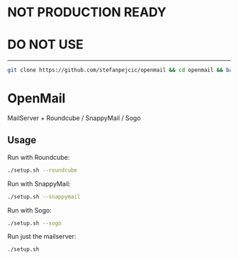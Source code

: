 # NOT PRODUCTION READY

# DO NOT USE



--------

```bash
git clone https://github.com/stefanpejcic/openmail && cd openmail && bash setup.sh --roundcube
```



# OpenMail
MailServer + Roundcube / SnappyMail / Sogo

## Usage

Run with Roundcube:

```bash
./setup.sh --roundcube
```

Run with SnappyMail:

```bash
./setup.sh --snappymail
```

Run with Sogo:

```bash
./setup.sh --sogo
```

Run just the mailserver:
```bash
./setup.sh
```

